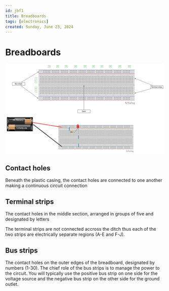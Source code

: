 ```yaml
---
id: jbf1
title: Breadboards
tags: [electronics]
created: Sunday, June 23, 2024
---
```


# Breadboards

![](../img/breadboard-diagram.jpg)

## Contact holes

Beneath the plastic casing, the contact holes are connected to one another
making a continuous circuit connection

## Terminal strips

The contact holes in the middle section, arranged in groups of five and
designated by letters

The terminal strips are not connected accross the ditch thus each of the two
strips are electrically separate regions (A-E and F-J).

## Bus strips

The contact holes on the outer edges of the breadboard, designated by numbers
(1-30). The chief role of the bus strips is to manage the power to the circuit.
You will typically use the positive bus strip on one side for the voltage source
and the negative bus strip on the other side for the ground outlet.


